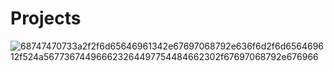 # Projects
![68747470733a2f2f6d65646961342e67697068792e636f6d2f6d656469612f524a567736744966623264497754484662302f67697068792e676966](https://github.com/DejkinaOlga/-_projects/assets/138812148/9b6e4496-bce6-4401-b43f-ccc25537e403)
